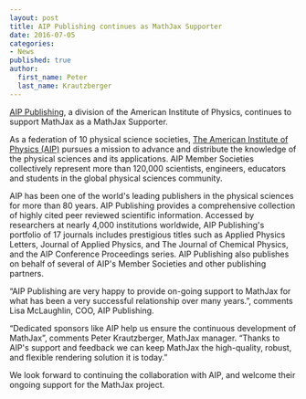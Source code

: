 ```yaml
---
layout: post
title: AIP Publishing continues as MathJax Supporter
date: 2016-07-05
categories:
- News
published: true
author:
  first_name: Peter
  last_name: Krautzberger
---
```


[AIP Publishing](https://publishing.aip.org/), a division of the American Institute of Physics, continues to support MathJax as a MathJax Supporter.

As a federation of 10 physical science societies, [The American Institute of Physics (AIP)](http://aip.org/) pursues a mission to advance and distribute the knowledge of the physical sciences and its applications. AIP Member Societies collectively represent more than 120,000 scientists, engineers, educators and students in the global physical sciences community.

AIP has been one of the world's leading publishers in the physical sciences for more than 80 years. AIP Publishing provides a comprehensive collection of highly cited peer reviewed scientific information. Accessed by researchers at nearly 4,000 institutions worldwide, AIP Publishing's portfolio of 17 journals includes prestigious titles such as Applied Physics Letters, Journal of Applied Physics, and The Journal of Chemical Physics, and the AIP Conference Proceedings series. AIP Publishing also publishes on behalf of several of AIP's Member Societies and other publishing partners.

“AIP Publishing are very happy to provide on-going support to MathJax for what has been a very successful relationship over many years.”, comments Lisa McLaughlin, COO, AIP Publishing.

“Dedicated sponsors like AIP help us ensure the continuous development of MathJax”, comments Peter Krautzberger, MathJax manager. “Thanks to AIP's support and feedback we can keep MathJax the high-quality, robust, and flexible rendering solution it is today.”

We look forward to continuing the collaboration with AIP, and welcome their ongoing support for the MathJax project.
